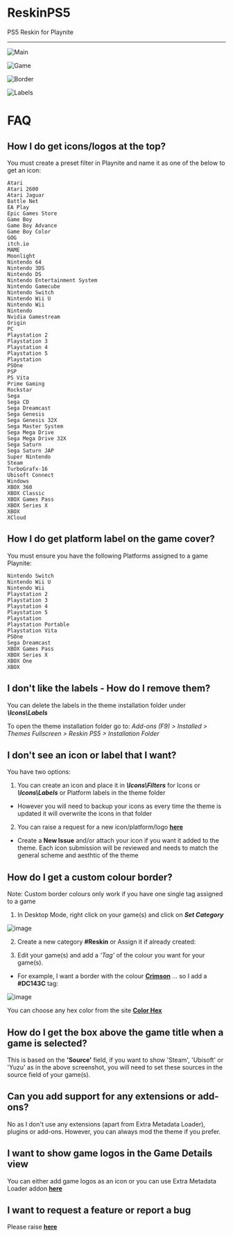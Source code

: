 # ReskinPS5
PS5 Reskin for Playnite

---

![Main](https://raw.githubusercontent.com/TheKersalMassive/ReskinPS5/main/Media/screenshot_01.jpg)

![Game](https://user-images.githubusercontent.com/90322803/156723512-9a938bc5-0990-460e-a139-f0ace105d9e5.jpg)

![Border](https://raw.githubusercontent.com/TheKersalMassive/ReskinPS5/main/Media/custom_02.jpg)

![Labels](https://raw.githubusercontent.com/TheKersalMassive/ReskinPS5/main/Media/labels_01.jpg)

# FAQ

## How I do get icons/logos at the top?
You must create a preset filter in Playnite and name it as one of the below to get an icon:
```
Atari
Atari 2600
Atari Jaguar
Battle Net
EA Play
Epic Games Store
Game Boy
Game Boy Advance
Game Boy Color
GOG
itch.io
MAME
Moonlight
Nintendo 64
Nintendo 3DS
Nintendo DS
Nintendo Entertainment System
Nintendo Gamecube
Nintendo Switch
Nintendo Wii U
Nintendo Wii
Nintendo
Nvidia Gamestream
Origin
PC
Playstation 2
Playstation 3
Playstation 4
Playstation 5
Playstation
PSOne
PSP
PS Vita
Prime Gaming
Rockstar
Sega
Sega CD
Sega Dreamcast
Sega Genesis
Sega Genesis 32X
Sega Master System
Sega Mega Drive
Sega Mega Drive 32X
Sega Saturn
Sega Saturn JAP
Super Nintendo
Steam
TurboGrafx-16
Ubisoft Connect
Windows
XBOX 360
XBOX Classic
XBOX Games Pass
XBOX Series X
XBOX
XCloud
```

## How I do get platform label on the game cover?
You must ensure you have the following Platforms assigned to a game Playnite:
```
Nintendo Switch
Nintendo Wii U
Nintendo Wii
Playstation 2
Playstation 3
Playstation 4
Playstation 5
Playstation
Playstation Portable
Playstation Vita
PSOne
Sega Dreamcast
XBOX Games Pass
XBOX Series X
XBOX One
XBOX
```

## I don't like the labels - How do I remove them?
You can delete the labels in the theme installation folder under ***\Icons\Labels***

To open the theme installation folder go to:
*Add-ons (F9) > Installed > Themes Fullscreen > Reskin PS5 > Installation Folder*

## I don't see an icon or label that I want?
You have two options:

1. You can create an icon and place it in ***\Icons\Filters*** for Icons or ***\Icons\Labels*** or Platform labels in the theme folder
- However you will need to backup your icons as every time the theme is updated it will overwrite the icons in that folder

2. You can raise a request for a new icon/platform/logo **[here](https://github.com/TheKersalMassive/ReskinPS5/issues)**
- Create a **New Issue** and/or attach your icon if you want it added to the theme. Each icon submission will be reviewed and needs to match the general scheme and aesthtic of the theme

## How do I get a custom colour border?

Note: Custom border colours only work if you have one single tag assigned to a game

1. In Desktop Mode, right click on your game(s) and click on ***Set Category***

![image](https://user-images.githubusercontent.com/90322803/140609057-c76f0643-6c7b-40be-ba84-5bb4d434e4c5.png)

2. Create a new category **#Reskin** or Assign it if already created:

3. Edit your game(s) and add a *'Tag'* of the colour you want for your game(s).
- For example, I want a border with the colour **[Crimson](https://www.color-hex.com/color/dc143c)**  ... so I add a **#DC143C** tag:

![image](https://user-images.githubusercontent.com/90322803/194699635-4d295c4c-bdee-425e-b690-3fb9ad3d4818.png)

You can choose any hex color from the site **[Color Hex](https://www.color-hex.com)**

## How do I get the box above the game title when a game is selected?
This is based on the **'Source'** field, if you want to show 'Steam', 'Ubisoft' or 'Yuzu' as in the above screenshot, you will need to set these sources in the source field of your game(s).


## Can you add support for any extensions or add-ons?
No as I don't use any extensions (apart from Extra Metadata Loader), plugins or add-ons. However, you can always mod the theme if you prefer.


## I want to show game logos in the Game Details view
You can either add game logos as an icon or you can use Extra Metadata Loader addon **[here](https://playnite.link/forum/thread-814.html)**


## I want to request a feature or report a bug
Please raise **[here](https://github.com/TheKersalMassive/ReskinPS5/issues)**
